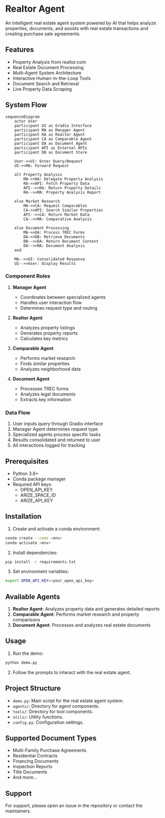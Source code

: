 # Realtor Agent

An intelligent real estate agent system powered by AI that helps analyze properties, documents, and assists with real estate transactions and creating purchase sale agreements.

## Features

- Property Analysis from realtor.com
- Real Estate Document Processing
- Multi-Agent System Architecture
- Interactive Human-in-the-Loop Tools
- Document Search and Retrieval
- Live Property Data Scraping

## System Flow

```mermaid
sequenceDiagram
    actor User
    participant UI as Gradio Interface
    participant MA as Manager Agent
    participant RA as Realtor Agent
    participant CA as Comparable Agent
    participant DA as Document Agent
    participant API as External APIs
    participant DB as Document Store

    User->>UI: Enter Query/Request
    UI->>MA: Forward Request
    
    alt Property Analysis
        MA->>RA: Delegate Property Analysis
        RA->>API: Fetch Property Data
        API-->>RA: Return Property Details
        RA-->>MA: Property Analysis Report
    
    else Market Research
        MA->>CA: Request Comparables
        CA->>API: Search Similar Properties
        API-->>CA: Return Market Data
        CA-->>MA: Comparative Analysis
    
    else Document Processing
        MA->>DA: Process TREC Forms
        DA->>DB: Retrieve Documents
        DB-->>DA: Return Document Content
        DA-->>MA: Document Analysis
    end
    
    MA-->>UI: Consolidated Response
    UI-->>User: Display Results
```

### Component Roles

1. **Manager Agent**
   - Coordinates between specialized agents
   - Handles user interaction flow
   - Determines request type and routing

2. **Realtor Agent**
   - Analyzes property listings
   - Generates property reports
   - Calculates key metrics

3. **Comparable Agent**
   - Performs market research
   - Finds similar properties
   - Analyzes neighborhood data

4. **Document Agent**
   - Processes TREC forms
   - Analyzes legal documents
   - Extracts key information

### Data Flow

1. User inputs query through Gradio interface
2. Manager Agent determines request type
3. Specialized agents process specific tasks
4. Results consolidated and returned to user
5. All interactions logged for tracking

## Prerequisites

- Python 3.8+
- Conda package manager
- Required API keys:
  - OPEN_API_KEY
  - ARIZE_SPACE_ID
  - ARIZE_API_KEY

## Installation

1. Create and activate a conda environment:
```bash
conda create --name <env>
conda activate <env>
```

2. Install dependencies:
```bash
pip install -r requirements.txt
```

3. Set environment variables:
```bash
export OPEN_API_KEY=<your_open_api_key> 
```

## Available Agents

1. **Realtor Agent**: Analyzes property data and generates detailed reports
2. **Comparable Agent**: Performs market research and property comparisons
3. **Document Agent**: Processes and analyzes real estate documents
   
## Usage

1. Run the demo:
```bash
python demo.py
```

2. Follow the prompts to interact with the real estate agent.

## Project Structure

- `demo.py`: Main script for the real estate agent system.
- `agents/`: Directory for agent components.
- `tools/`: Directory for tool components.
- `utils/`: Utility functions.
- `config.py`: Configuration settings.          

## Supported Document Types

- Multi-Family Purchase Agreements
- Residential Contracts
- Financing Documents
- Inspection Reports
- Title Documents
- And more...

## Support

For support, please open an issue in the repository or contact the maintainers.
